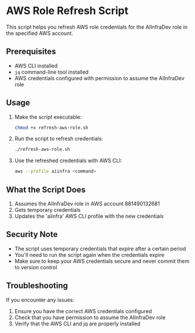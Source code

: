 # AWS Role Refresh Script

This script helps you refresh AWS role credentials for the AIInfraDev role in the specified AWS account.

## Prerequisites

- AWS CLI installed
- `jq` command-line tool installed
- AWS credentials configured with permission to assume the AIInfraDev role

## Usage

1. Make the script executable:
   ```bash
   chmod +x refresh-aws-role.sh
   ```

2. Run the script to refresh credentials:
   ```bash
   ./refresh-aws-role.sh
   ```

3. Use the refreshed credentials with AWS CLI:
   ```bash
   aws --profile aiinfra <command>
   ```

## What the Script Does

1. Assumes the AIInfraDev role in AWS account 881490132681
2. Gets temporary credentials
3. Updates the 'aiinfra' AWS CLI profile with the new credentials

## Security Note

- The script uses temporary credentials that expire after a certain period
- You'll need to run the script again when the credentials expire
- Make sure to keep your AWS credentials secure and never commit them to version control

## Troubleshooting

If you encounter any issues:
1. Ensure you have the correct AWS credentials configured
2. Check that you have permission to assume the AIInfraDev role
3. Verify that the AWS CLI and jq are properly installed 